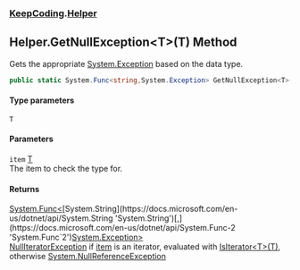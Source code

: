 ### [KeepCoding](KeepCoding.md 'KeepCoding').[Helper](KeepCoding_Helper.md 'KeepCoding.Helper')
## Helper.GetNullException&lt;T&gt;(T) Method
Gets the appropriate [System.Exception](https://docs.microsoft.com/en-us/dotnet/api/System.Exception 'System.Exception') based on the data type.  
```csharp
public static System.Func<string,System.Exception> GetNullException<T>(this T item);
```
#### Type parameters
<a name='KeepCoding_Helper_GetNullException_T_(T)_T'></a>
`T`  
  
#### Parameters
<a name='KeepCoding_Helper_GetNullException_T_(T)_item'></a>
`item` [T](KeepCoding_Helper_GetNullException_T_(T).md#KeepCoding_Helper_GetNullException_T_(T)_T 'KeepCoding.Helper.GetNullException&lt;T&gt;(T).T')  
The item to check the type for.
  
#### Returns
[System.Func&lt;](https://docs.microsoft.com/en-us/dotnet/api/System.Func-2 'System.Func`2')[System.String](https://docs.microsoft.com/en-us/dotnet/api/System.String 'System.String')[,](https://docs.microsoft.com/en-us/dotnet/api/System.Func-2 'System.Func`2')[System.Exception](https://docs.microsoft.com/en-us/dotnet/api/System.Exception 'System.Exception')[&gt;](https://docs.microsoft.com/en-us/dotnet/api/System.Func-2 'System.Func`2')  
[NullIteratorException](KeepCoding_NullIteratorException.md 'KeepCoding.NullIteratorException') if [item](KeepCoding_Helper_GetNullException_T_(T).md#KeepCoding_Helper_GetNullException_T_(T)_item 'KeepCoding.Helper.GetNullException&lt;T&gt;(T).item') is an iterator, evaluated with [IsIterator&lt;T&gt;(T)](KeepCoding_Helper_IsIterator_T_(T).md 'KeepCoding.Helper.IsIterator&lt;T&gt;(T)'), otherwise [System.NullReferenceException](https://docs.microsoft.com/en-us/dotnet/api/System.NullReferenceException 'System.NullReferenceException')
